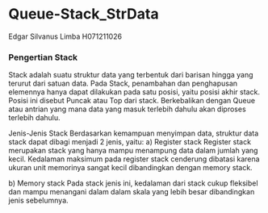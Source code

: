 # Queue-Stack_StrData
Edgar Silvanus Limba H071211026

<h3>Pengertian Stack</h3>

Stack adalah suatu struktur data yang terbentuk dari barisan hingga yang terurut dari satuan data. Pada Stack, penambahan dan penghapusan elemennya hanya dapat dilakukan pada satu posisi, yaitu posisi akhir stack. Posisi ini disebut Puncak atau Top dari stack. Berkebalikan dengan Queue atau antrian yang mana data yang masuk terlebih dahulu akan diproses terlebih dahulu.

Jenis-Jenis Stack
Berdasarkan kemampuan menyimpan data, struktur data stack dapat dibagi menjadi 2 jenis, yaitu: 
a)	Register stack
	Register stack merupakan stack yang hanya mampu menampung data dalam jumlah yang kecil. Kedalaman maksimum pada register stack cenderung dibatasi karena ukuran unit memorinya sangat kecil dibandingkan dengan memory stack. 


b)	Memory stack
	Pada stack jenis ini, kedalaman dari stack cukup fleksibel dan mampu menangani dalam dalam skala yang lebih besar dibandingkan jenis sebelumnya. 
